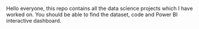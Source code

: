 Hello everyone, this repo contains all the data science projects which I have worked on. 
You should be able to find the dataset, code and Power BI interactive dashboard.
